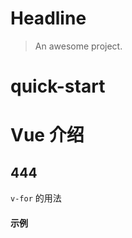 # Headline

> An awesome project.
# quick-start
# Vue 介绍

## 444

`v-for` 的用法

#### 示例

<vuep template="#example"></vuep>

<script v-pre type="text/x-template" id="example">
<template>
  <div>Hello, {{ name }}!</div>
</template>

<script>
  export default {
    data () {
      return { name: 'Vue' }
    }
  }
</script>
</script>